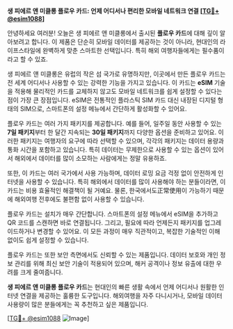 **생 피에르 앤 미클롱 플로우 카드: 언제 어디서나 편리한 모바일 네트워크 연결 [[TG💪+ @esim1088](https://t.me/s/esim1088)]**

안녕하세요 여러분! 오늘은 생 피에르 앤 미클롱에서 출시된 **플로우 카드**에 대해 깊이 알아보려고 합니다. 이 제품은 단순히 모바일 데이터를 제공하는 것이 아니라, 현대인의 라이프스타일에 완벽하게 맞춘 스마트한 선택입니다. 특히 해외 여행자들에게는 필수품이라고 할 수 있죠.

생 피에르 앤 미클롱은 유럽의 작은 섬 국가로 유명하지만, 이곳에서 만든 플로우 카드는 전 세계 어디서나 사용할 수 있는 강력한 기능을 가지고 있습니다. 이 카드는 **eSIM** 기술을 적용해 물리적인 카드를 교체하지 않고도 모바일 네트워크를 쉽게 설정할 수 있다는 점이 가장 큰 장점입니다. eSIM은 전통적인 플라스틱 SIM 카드 대신 내장된 디지털 형태의 SIM으로, 스마트폰의 설정 메뉴에서 간단하게 활성화할 수 있어요.

플로우 카드는 여러 가지 패키지를 제공합니다. 예를 들어, 일주일 동안 사용할 수 있는 **7일 패키지**부터 한 달간 지속되는 **30일 패키지**까지 다양한 옵션을 준비하고 있어요. 이러한 패키지는 여행자의 요구에 따라 선택할 수 있으며, 각각의 패키지는 데이터 용량과 통화 시간을 포함하고 있습니다. 특히 데이터는 무제한으로 사용할 수 있는 옵션이 있어서 해외에서 데이터를 많이 소모하는 사람에게는 정말 유용하죠.

또한, 이 카드는 여러 국가에서 사용 가능하며, 데이터 로밍 요금 걱정 없이 안전하게 인터넷을 사용할 수 있습니다. 특히 해외에서 데이터를 많이 사용해야 하는 분들이라면, 이 카드는 비용 효율적인 해결책이 될 거예요. 물론, 한국에서도正常使用이 가능하기 때문에 해외여행 전후에도 불편함 없이 사용할 수 있습니다.

플로우 카드는 설치가 매우 간단합니다. 스마트폰의 설정 메뉴에서 eSIM을 추가하고 QR 코드를 스캔하면 바로 연결됩니다. 그리고, 필요에 따라 언제든지 패키지를 업그레이드하거나 변경할 수 있어요. 이 모든 과정이 매우 직관적이고, 복잡한 기술적인 이해 없이도 쉽게 설정할 수 있습니다.

플로우 카드는 또한 보안 측면에서도 신뢰할 수 있는 제품입니다. 데이터 보호와 개인 정보 관리를 위해 최신 보안 기술이 적용되어 있으며, 해커 공격이나 정보 유출에 대한 우려를 크게 줄여줍니다.

**생 피에르 앤 미클롱 플로우 카드**는 현대인의 빠른 생활 속에서 언제 어디서나 원활한 인터넷 연결을 제공하는 훌륭한 도구입니다. 해외여행을 자주 다니시거나, 모바일 데이터 사용량이 많은 분들에게는 꼭 추천하고 싶은 제품입니다.

[[TG💪+ @esim1088](https://t.me/s/esim1088) ![Image](https://i.postimg.cc/Y0z9fWf4/image.png)]